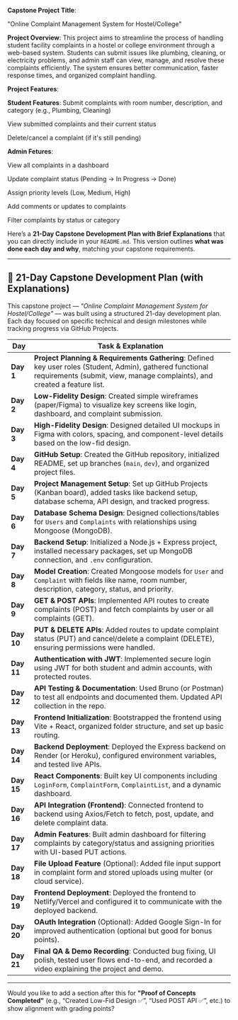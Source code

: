 **Capstone Project Title**:

"Online Complaint Management System for  Hostel/College"

**Project Overview**:
This project aims to streamline the process of handling student facility complaints in a hostel or college environment through a web-based system. Students can submit issues like plumbing, cleaning, or electricity problems, and admin staff can view, manage, and resolve these complaints efficiently. The system ensures better communication, faster response times, and organized complaint handling.

**Project Features**:

 **Student Features**:
Submit complaints with room number, description, and category (e.g., Plumbing, Cleaning)


View submitted complaints and their current status


Delete/cancel a complaint (if it's still pending)


**Admin Fetures**:

View all complaints in a dashboard


Update complaint status (Pending → In Progress → Done)


Assign priority levels (Low, Medium, High)


Add comments or updates to complaints


Filter complaints by status or category


Here’s a **21-Day Capstone Development Plan with Brief Explanations** that you can directly include in your `README.md`. This version outlines **what was done each day and why**, matching your capstone requirements.

---

## 📅 21-Day Capstone Development Plan (with Explanations)

This capstone project — *"Online Complaint Management System for Hostel/College"* — was built using a structured 21-day development plan. Each day focused on specific technical and design milestones while tracking progress via GitHub Projects.

| Day        | Task & Explanation                                                                                                                                                                      |
| ---------- | --------------------------------------------------------------------------------------------------------------------------------------------------------------------------------------- |
| **Day 1**  | **Project Planning & Requirements Gathering**: Defined key user roles (Student, Admin), gathered functional requirements (submit, view, manage complaints), and created a feature list. |
| **Day 2**  | **Low-Fidelity Design**: Created simple wireframes (paper/Figma) to visualize key screens like login, dashboard, and complaint submission.                                              |
| **Day 3**  | **High-Fidelity Design**: Designed detailed UI mockups in Figma with colors, spacing, and component-level details based on the low-fid design.                                          |
| **Day 4**  | **GitHub Setup**: Created the GitHub repository, initialized README, set up branches (`main`, `dev`), and organized project files.                                                      |
| **Day 5**  | **Project Management Setup**: Set up GitHub Projects (Kanban board), added tasks like backend setup, database schema, API design, and tracked progress.                                 |
| **Day 6**  | **Database Schema Design**: Designed collections/tables for `Users` and `Complaints` with relationships using Mongoose (MongoDB).                                                       |
| **Day 7**  | **Backend Setup**: Initialized a Node.js + Express project, installed necessary packages, set up MongoDB connection, and `.env` configuration.                                          |
| **Day 8**  | **Model Creation**: Created Mongoose models for `User` and `Complaint` with fields like name, room number, description, category, status, and priority.                                 |
| **Day 9**  | **GET & POST APIs**: Implemented API routes to create complaints (POST) and fetch complaints by user or all complaints (GET).                                                           |
| **Day 10** | **PUT & DELETE APIs**: Added routes to update complaint status (PUT) and cancel/delete a complaint (DELETE), ensuring permissions were handled.                                         |
| **Day 11** | **Authentication with JWT**: Implemented secure login using JWT for both student and admin accounts, with protected routes.                                                             |
| **Day 12** | **API Testing & Documentation**: Used Bruno (or Postman) to test all endpoints and documented them. Updated API collection in the repo.                                                 |
| **Day 13** | **Frontend Initialization**: Bootstrapped the frontend using Vite + React, organized folder structure, and set up basic routing.                                                        |
| **Day 14** | **Backend Deployment**: Deployed the Express backend on Render (or Heroku), configured environment variables, and tested live APIs.                                                     |
| **Day 15** | **React Components**: Built key UI components including `LoginForm`, `ComplaintForm`, `ComplaintList`, and a dynamic dashboard.                                                         |
| **Day 16** | **API Integration (Frontend)**: Connected frontend to backend using Axios/Fetch to fetch, post, update, and delete complaint data.                                                      |
| **Day 17** | **Admin Features**: Built admin dashboard for filtering complaints by category/status and assigning priorities with UI-based PUT actions.                                               |
| **Day 18** | **File Upload Feature** (Optional): Added file input support in complaint form and stored uploads using multer (or cloud service).                                                      |
| **Day 19** | **Frontend Deployment**: Deployed the frontend to Netlify/Vercel and configured it to communicate with the deployed backend.                                                            |
| **Day 20** | **OAuth Integration** (Optional): Added Google Sign-In for improved authentication (optional but good for bonus points).                                                                |
| **Day 21** | **Final QA & Demo Recording**: Conducted bug fixing, UI polish, tested user flows end-to-end, and recorded a video explaining the project and demo.                                     |

---

Would you like to add a section after this for **"Proof of Concepts Completed"** (e.g., “Created Low-Fid Design ✅”, “Used POST API ✅”, etc.) to show alignment with grading points?


